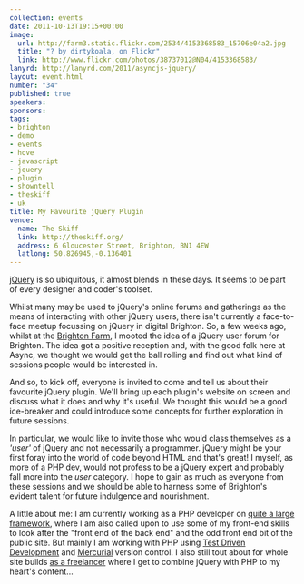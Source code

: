 ```yaml
--- 
collection: events
date: 2011-10-13T19:15+00:00
image: 
  url: http://farm3.static.flickr.com/2534/4153368583_15706e04a2.jpg
  title: "? by dirtykoala, on Flickr"
  link: http://www.flickr.com/photos/38737012@N04/4153368583/
lanyrd: http://lanyrd.com/2011/asyncjs-jquery/
layout: event.html
number: "34"
published: true
speakers: 
sponsors: 
tags: 
- brighton
- demo
- events
- hove
- javascript
- jquery
- plugin
- showntell
- theskiff
- uk
title: My Favourite jQuery Plugin
venue: 
  name: The Skiff
  link: http://theskiff.org/
  address: 6 Gloucester Street, Brighton, BN1 4EW
  latlong: 50.826945,-0.136401
---
```


<p><a href="http://jquery.com">jQuery</a> is so ubiquitous, it almost blends in these days. It seems to be part of every designer and coder's toolset.</p>

<p>Whilst many may be used to jQuery's online forums and gatherings as the means of interacting with other jQuery users, there isn't currently a face-to-face meetup focussing on jQuery in digital Brighton. So, a few weeks ago, whilst at the <a href="http://brightonfarm.com">Brighton Farm</a>, I mooted the idea of a jQuery user forum for Brighton. The idea got a positive reception and, with the good folk here at Async, we thought we would get the ball rolling and find out what kind of sessions people would be interested in.</p>

<p>And so, to kick off, <span class="summary">everyone is invited to come and tell us about their favourite jQuery plugin. We'll bring up each plugin's website on screen and discuss what it does and why it's useful.</span> We thought this would be a good ice-breaker and could introduce some concepts for further exploration in future sessions.</p>
 
<p>In particular, we would like to invite those who would class themselves as a <em>'user'</em> of jQuery and not necessarily a programmer. jQuery might be your first foray into the world of code beyond HTML and that's great! I myself, as more of a PHP dev, would not profess to be a jQuery expert and probably fall more into the <em>user</em> category. I hope to gain as much as everyone from these sessions and we should be able to harness some of Brighton's evident talent for future indulgence and nourishment.</p>
 
<p>A little about me: I am currently working as a PHP developer on <a href="http://beta.bufvc.ac.uk">quite a large framework</a>, where I am also called upon to use some of my front-end skills to look after the "front end of the back end" and the odd front end bit of the public site. But mainly I am working with PHP using <a href="http://en.wikipedia.org/wiki/Test-driven_development">Test Driven Development</a> and <a href="http://en.wikipedia.org/wiki/Mercurial">Mercurial</a> version control. I also still tout about for whole site builds <a href="http://nubz.com">as a freelancer</a> where I get to combine jQuery with PHP to my heart's content...</p>
